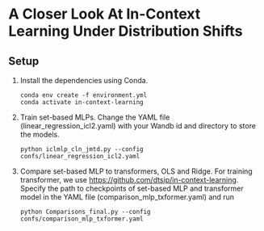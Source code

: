 # A Closer Look At In-Context Learning Under Distribution Shifts

## Setup

1. Install the dependencies using Conda. 

    ```
    conda env create -f environment.yml
    conda activate in-context-learning
    ```

2. Train set-based MLPs. Change the YAML file (linear_regression_icl2.yaml) with your Wandb id and directory to store the models.
    ```
    python iclmlp_cln_jmtd.py --config confs/linear_regression_icl2.yaml

    ```

3. Compare set-based MLP to transformers, OLS and Ridge. For training transformer, we use https://github.com/dtsip/in-context-learning. Specify the path to checkpoints of set-based MLP and transformer model in the YAML file (comparison_mlp_txformer.yaml) and run

    ```
    python Comparisons_final.py --config confs/comparison_mlp_txformer.yaml
    ```
